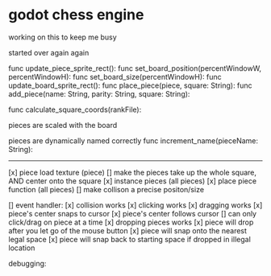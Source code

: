 # godot chess engine
 working on this to keep me busy

started over again again

func update_piece_sprite_rect():
func set_board_position(percentWindowW, percentWindowH):
func set_board_size(percentWindowH):
func update_board_sprite_rect():
func place_piece(piece, square: String):
func add_piece(name: String, parity: String, square: String):

func calculate_square_coords(rankFile):


pieces are scaled with the board

pieces are dynamically named correctly
func increment_name(pieceName: String):

--------------------------------------------------------------------------------

[x] piece load texture (piece)
[] make the pieces take up the whole square, AND center onto the square
[x] instance pieces (all pieces)
[x] place piece function (all pieces)
[] make collison a precise positon/size

[] event handler:
    [x] collision works
    [x] clicking works
    [x] dragging works
        [x] piece's center snaps to cursor
        [x] piece's center follows cursor
        [] can only click/drag on piece at a time
    [x] dropping pieces works
        [x] piece will drop after you let go of the mouse button
        [x] piece will snap onto the nearest legal space
        [x] piece will snap back to starting space if dropped in illegal location

debugging:  


    
